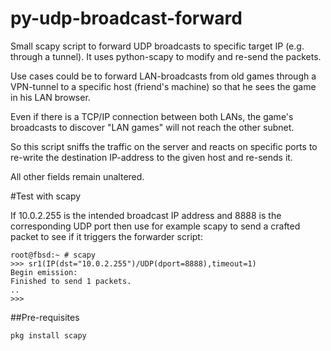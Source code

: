 # py-udp-broadcast-forward
Small scapy script to forward UDP broadcasts to specific target IP (e.g. through a tunnel). It uses python-scapy to modify and re-send the packets.

Use cases could be to forward LAN-broadcasts from old games through a VPN-tunnel to a specific host (friend's machine) so that he sees the game in his LAN browser.

Even if there is a TCP/IP connection between both LANs, the game's broadcasts to discover "LAN games" will not reach the other subnet. 

So this script sniffs the traffic on the server and reacts on specific ports to re-write the destination IP-address to the given host and re-sends it.

All other fields remain unaltered.

#Test with scapy

If 10.0.2.255 is the intended broadcast IP address and 8888 is the corresponding UDP port then use for example scapy to send a crafted packet to see if it triggers the forwarder script:

    root@fbsd:~ # scapy
    >>> sr1(IP(dst="10.0.2.255")/UDP(dport=8888),timeout=1)
    Begin emission:
    Finished to send 1 packets.
    ..
    >>>

##Pre-requisites

    pkg install scapy
